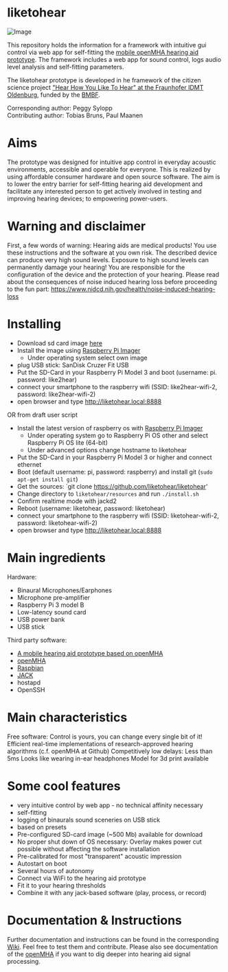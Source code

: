 
# liketohear

![Image](https://user-images.githubusercontent.com/10296132/103158804-75c4ee80-47c2-11eb-974d-b154d96e24b3.jpg)

This repository holds the information for a framework with intuitive gui control via web app for self-fitting the [mobile openMHA hearing aid prototype](https://github.com/m-r-s/hearingaid-prototype). The framework includes a web app for sound control, logs audio level analysis and self-fitting parameters. 

The liketohear prototype is developed in he framework of the citizen science project ["Hear How You Like To Hear"  at the Fraunhofer IDMT Oldenburg](https://www.idmt.fraunhofer.de/de/institute/projects-products/projects/liketohear.html), funded by the [BMBF](https://www.bmbf.de/). 

Corresponding author: Peggy Sylopp  
Contributing author: Tobias Bruns, Paul Maanen

# Aims
The prototype was designed for intuitive app control in everyday acoustic environments, accessible and operable for everyone.
This is realized by using affordable consumer hardware and open source software. The aim is to lower the entry barrier for self-fitting hearing aid development and facilitate any interested person to get actively involved in testing and improving hearing devices; to empowering power-users. 

# Warning and disclaimer
First, a few words of warning:
Hearing aids are medical products! You use these instructions and the software at you own risk. The described device can produce very high sound levels. Exposure to high sound levels can permanently damage your hearing! You are responsible for the configuration of the device and the protection of your hearing.
Please read about the consequences of noise induced hearing loss before proceeding to the fun part: https://www.nidcd.nih.gov/health/noise-induced-hearing-loss

# Installing
* Download sd card image [here](https://seafile.idmt.fraunhofer.de/f/fd4ed2e8cc884880acf0/?dl=1)
* Install the image using [Raspberry Pi Imager](https://www.raspberrypi.com/software/)
    * Under operating system select own image
* plug USB stick: SanDisk Cruzer Fit USB
* Put the SD-Card in your Raspberry Pi Model 3 and boot (username: pi. password: like2hear)
* connect your smartphone to the raspberry wifi (SSID: like2hear-wifi-2, password: like2hear-wifi-2)
* open browser and type http://liketohear.local:8888

OR from draft user script

* Install the latest version of raspberry os with [Raspberry Pi Imager](https://www.raspberrypi.com/software/)
   * Under operating system go to Raspberry Pi OS other and select Raspberry Pi OS lite (64-bit)
   * Under advanced options change hostname to liketohear
* Put the SD-Card in your Raspberry Pi Model 3 or higher and connect ethernet 
* Boot (default username: pi, password: raspberry) and install git (`sudo apt-get install git`)
* Get the sources:  `git clone https://github.com/liketohear/liketohear'
* Change directory to `liketohear/resources` and run `./install.sh`
* Confirm realtime mode with jackd2
* Reboot (username: liketohear, password: liketohear)
* connect your smartphone to the raspberry wifi (SSID: liketohear-wifi-2, password: liketohear-wifi-2)
* open browser and type http://liketohear.local:8888

# Main ingredients
Hardware:

* Binaural Microphones/Earphones
* Microphone pre-amplifier
* Raspberry Pi 3 model B
* Low-latency sound card
* USB power bank
* USB stick

Third party software:
 * [A mobile hearing aid prototype based on openMHA](https://github.com/m-r-s/hearingaid-prototype)
 * [openMHA](https://github.com/HoerTech-gGmbH/openMHA/)
 * [Raspbian](https://www.raspbian.org/)
 * [JACK](https://github.com/jackaudio)
 * hostapd
 * OpenSSH

# Main characteristics
Free software: Control is yours, you can change every single bit of it!
Efficient real-time implementations of research-approved hearing algorithms (c.f. openMHA at Github)
Competitively low delays: Less than 5ms
Looks like wearing in-ear headphones
Model for 3d print available

# Some cool features
  * very intuitive control by web app - no technical affinity necessary
  * self-fitting
  * logging of binaurals sound sceneries on USB stick
  * based on presets
  * Pre-configured SD-card image (~500 Mb) available for download
  * No proper shut down of OS necessary: Overlay makes power cut possible without affecting the software installation
  * Pre-calibrated for most "transparent" acoustic impression
  * Autostart on boot
  * Several hours of autonomy
  * Connect via WiFi to the hearing aid prototype
  * Fit it to your hearing thresholds
  * Combine it with any jack-based software (play, process, or record) 

# Documentation & Instructions
Further documentation and instructions can be found in the corresponding [Wiki](https://github.com/liketohear/liketohear/wiki). Feel free to test them and contribute. 
Please also see documentation of the [openMHA](http://www.openmha.org/documentation/) if you want to dig deeper into hearing aid signal processing.


